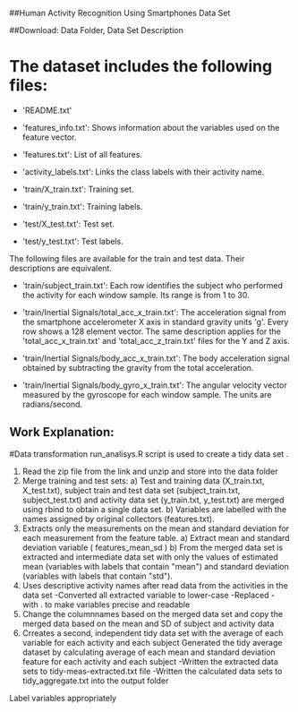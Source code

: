 

##Human Activity Recognition Using Smartphones Data Set



##Download: Data Folder, Data Set Description
 

The dataset includes the following files:
=========================================

- 'README.txt'

- 'features_info.txt': Shows information about the variables used on the feature vector.

- 'features.txt': List of all features.

- 'activity_labels.txt': Links the class labels with their activity name.

- 'train/X_train.txt': Training set.

- 'train/y_train.txt': Training labels.

- 'test/X_test.txt': Test set.

- 'test/y_test.txt': Test labels.

The following files are available for the train and test data. Their descriptions are equivalent. 

- 'train/subject_train.txt': Each row identifies the subject who performed the activity for each window sample. Its range is from 1 to 30. 

- 'train/Inertial Signals/total_acc_x_train.txt': The acceleration signal from the smartphone accelerometer X axis in standard gravity units 'g'. Every row shows a 128 element vector. The same description applies for the 'total_acc_x_train.txt' and 'total_acc_z_train.txt' files for the Y and Z axis. 

- 'train/Inertial Signals/body_acc_x_train.txt': The body acceleration signal obtained by subtracting the gravity from the total acceleration. 

- 'train/Inertial Signals/body_gyro_x_train.txt': The angular velocity vector measured by the gyroscope for each window sample. The units are radians/second. 


## Work Explanation:
#Data transformation
    run_analisys.R script is used to create a tidy data set .
   1.  Read the zip file from the link and unzip and store into the data folder
   2.  Merge training and test sets: 
        a) Test and training data (X_train.txt, X_test.txt), subject train and test data set (subject_train.txt, subject_test.txt) and activity data set (y_train.txt, y_test.txt) are merged using rbind to obtain a single data set. 
        b) Variables are labelled with the names assigned by original collectors (features.txt).
   2.   Extracts only the measurements on the mean and standard deviation for each measurement from the feature table. 
       a) Extract mean and standard deviation variable ( features_mean_sd )
       b) From the merged data set is extracted and intermediate data set with only the values of estimated mean (variables with labels that contain "mean") and standard deviation (variables with labels that contain "std").
   3.   Uses descriptive activity names after read data from the activities in the data set 
   -Converted all extracted variable to lower-case -Replaced - with . to make variables precise and readable 
   4.   Change the columnnames based on the merged data set and copy the merged data based on the mean and SD of subject and activity data
   5.   Crreates a second, independent tidy data set with the average of each variable for each activity and each subject
     Generated the tidy average dataset by calculating average of each mean and standard deviation feature for each activity and each subject -Written the extracted data sets to tidy-meas-extracted.txt file -Written the calculated data sets to tidy_aggregate.txt into the output folder


 
Label variables appropriately
